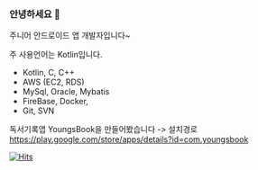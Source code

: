 ### 안녕하세요 👋

주니어 안드로이드 앱 개발자입니다~

주 사용언어는 Kotlin입니다.

* Kotlin, C, C++
* AWS (EC2, RDS)
* MySql, Oracle, Mybatis
* FireBase, Docker, 
* Git, SVN


독서기록앱 YoungsBook을 만들어봤습니다
-> 설치경로 https://play.google.com/store/apps/details?id=com.youngsbook


<!--
**Young-Seok-Kim/Young-Seok-Kim** is a ✨ _special_ ✨ repository because its `README.md` (this file) appears on your GitHub profile.

Here are some ideas to get you started:

- 🔭 I’m currently working on ...
- 🌱 I’m currently learning ... Kotlin
- 👯 I’m looking to collaborate on ...
- 🤔 I’m looking for help with ...
- 💬 Ask me about ...
- 📫 How to reach me: ... youngseok1682@gmail.com
- 😄 Pronouns: ...
- ⚡ Fun fact: ...
-->

[![Hits](https://hits.seeyoufarm.com/api/count/incr/badge.svg?url=https%3A%2F%2Fgithub.com%2FYoung-Seok-Kim&count_bg=%2379C83D&title_bg=%23555555&icon=&icon_color=%23E7E7E7&title=hits&edge_flat=false)](https://hits.seeyoufarm.com)

